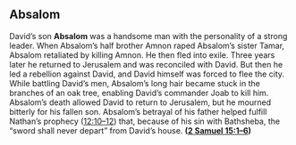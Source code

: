 
## Absalom

David’s son **Absalom** was a handsome man with the personality of a strong leader. When Absalom’s half brother Amnon raped Absalom’s sister Tamar, Absalom retaliated by killing Amnon. He then fled into exile. Three years later he returned to Jerusalem and was reconciled with David. But then he led a rebellion against David, and David himself was forced to flee the city. While battling David’s men, Absalom’s long hair became stuck in the branches of an oak tree, enabling David’s commander Joab to kill him. Absalom’s death allowed David to return to Jerusalem, but he mourned bitterly for his fallen son. Absalom’s betrayal of his father helped fulfill Nathan’s prophecy ([12:10–12](https://www.esv.org/2+Samuel+12%3A10%E2%80%9312/)) that, because of his sin with Bathsheba, the “sword shall never depart” from David’s house. **([2 Samuel 15:1–6](https://www.esv.org/2+Samuel+15%3A1%E2%80%936/))**

